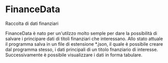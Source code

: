 FinanceData
===========

Raccolta di dati finanziari

FinanceData è nato per un'utilzzo molto semple per dare la possibilità di salvare i principare dati di titoli finanziari che interessano.
Allo stato attuale il programma salva in un file di estensione *.json, il quale è possibile creare dal programma stesso, i dati principali di un titolo fnanziario di interesse. Successivamente è possibile visualizzare i dati in forma tabulare. 
